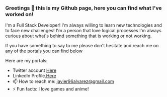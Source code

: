 
### Greetings 👋 this is my Github page, here you can find what I've worked on!

  I'm a Full Stack Developer! I'm always willing to learn new technologies and to face new challenges!
  I'm a person that love logical processes I'm always curious about what's behind something that is working or not working.
 
  If you have something to say to me please don't hesitate and reach me on any of the portals you can find below

Here are my portals:

- Twitter account <a href="https://twitter.com/J6alvarez" target="_blank"> Here</a>
- LinkedIn Profile<a href="https://www.linkedin.com/in/javier6alvarez/" target="_blank"> Here</a>
- 📫 How to reach me: javier96alvarez@gmail.com
- ⚡ Fun facts: I love games and anime!
